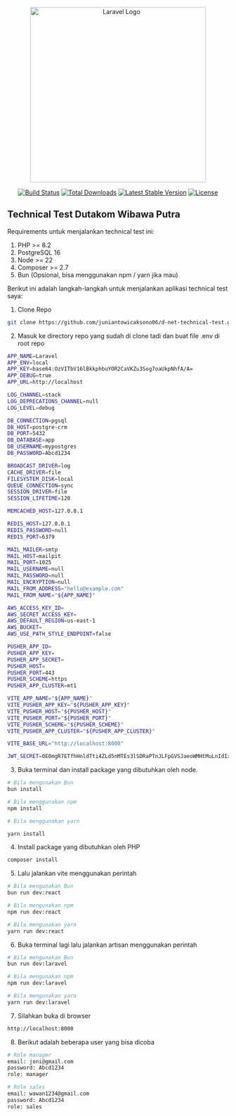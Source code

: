 <p align="center"><a href="https://laravel.com" target="_blank"><img src="https://raw.githubusercontent.com/laravel/art/master/logo-lockup/5%20SVG/2%20CMYK/1%20Full%20Color/laravel-logolockup-cmyk-red.svg" width="400" alt="Laravel Logo"></a></p>

<p align="center">
<a href="https://github.com/laravel/framework/actions"><img src="https://github.com/laravel/framework/workflows/tests/badge.svg" alt="Build Status"></a>
<a href="https://packagist.org/packages/laravel/framework"><img src="https://img.shields.io/packagist/dt/laravel/framework" alt="Total Downloads"></a>
<a href="https://packagist.org/packages/laravel/framework"><img src="https://img.shields.io/packagist/v/laravel/framework" alt="Latest Stable Version"></a>
<a href="https://packagist.org/packages/laravel/framework"><img src="https://img.shields.io/packagist/l/laravel/framework" alt="License"></a>
</p>

## Technical Test Dutakom Wibawa Putra

Requirements untuk menjalankan technical test ini:
1. PHP >= 8.2
2. PostgreSQL 16
3. Node >= 22
4. Composer >= 2.7
5. Bun (Opsional, bisa menggunakan npm / yarn jika mau)

Berikut ini adalah langkah-langkah untuk menjalankan aplikasi technical test saya:


1. Clone Repo
```bash
git clone https://github.com/juniantowicaksono06/d-net-technical-test.git
```

2. Masuk ke directory repo yang sudah di clone tadi dan buat file .env di root repo

```bash
APP_NAME=Laravel
APP_ENV=local
APP_KEY=base64:OzVITbV16lBkkphbuYOR2CaVKZu3Sog7oaUkpNhfA/A=
APP_DEBUG=true
APP_URL=http://localhost

LOG_CHANNEL=stack
LOG_DEPRECATIONS_CHANNEL=null
LOG_LEVEL=debug

DB_CONNECTION=pgsql
DB_HOST=postgre-crm
DB_PORT=5432
DB_DATABASE=app
DB_USERNAME=mypostgres
DB_PASSWORD=Abcd1234

BROADCAST_DRIVER=log
CACHE_DRIVER=file
FILESYSTEM_DISK=local
QUEUE_CONNECTION=sync
SESSION_DRIVER=file
SESSION_LIFETIME=120

MEMCACHED_HOST=127.0.0.1

REDIS_HOST=127.0.0.1
REDIS_PASSWORD=null
REDIS_PORT=6379

MAIL_MAILER=smtp
MAIL_HOST=mailpit
MAIL_PORT=1025
MAIL_USERNAME=null
MAIL_PASSWORD=null
MAIL_ENCRYPTION=null
MAIL_FROM_ADDRESS="hello@example.com"
MAIL_FROM_NAME="${APP_NAME}"

AWS_ACCESS_KEY_ID=
AWS_SECRET_ACCESS_KEY=
AWS_DEFAULT_REGION=us-east-1
AWS_BUCKET=
AWS_USE_PATH_STYLE_ENDPOINT=false

PUSHER_APP_ID=
PUSHER_APP_KEY=
PUSHER_APP_SECRET=
PUSHER_HOST=
PUSHER_PORT=443
PUSHER_SCHEME=https
PUSHER_APP_CLUSTER=mt1

VITE_APP_NAME="${APP_NAME}"
VITE_PUSHER_APP_KEY="${PUSHER_APP_KEY}"
VITE_PUSHER_HOST="${PUSHER_HOST}"
VITE_PUSHER_PORT="${PUSHER_PORT}"
VITE_PUSHER_SCHEME="${PUSHER_SCHEME}"
VITE_PUSHER_APP_CLUSTER="${PUSHER_APP_CLUSTER}"

VITE_BASE_URL="http://localhost:8000"

JWT_SECRET=0E0mgR7ETfhHnldTti4ZLd5nMTEs3lSDRaPTnJLFpGVSJaeoWMHtMuLnIdIxaQuh

```

3. Buka terminal dan install package yang dibutuhkan oleh node.
```bash
# Bila mengunakan Bun
bun install

# Bila menggunakan npm
npm install

# Bila menggunakan yarn

yarn install
```

4. Install package yang dibutuhkan oleh PHP

```bash
composer install
```

5. Lalu jalankan vite menggunakan perintah
```bash
# Bila mengunakan Bun
bun run dev:react

# Bila mengunakan npm
npm run dev:react

# Bila mengunakan yarn
yarn run dev:react
```



6. Buka terminal lagi lalu jalankan artisan menggunakan perintah
```bash
# Bila mengunakan Bun
bun run dev:laravel

# Bila mengunakan npm
npm run dev:laravel

# Bila mengunakan yarn
yarn run dev:laravel
```

7. Silahkan buka di browser
```bash
http://localhost:8000
```

8. Berikut adalah beberapa user yang bisa dicoba
```bash
# Role manager
email: joni@gmail.com
password: Abcd1234
role: manager

# Role sales
email: wawan1234@gmail.com
password: Abcd1234
role: sales
```